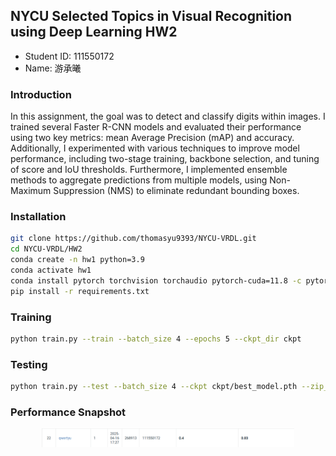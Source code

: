 ## NYCU Selected Topics in Visual Recognition using Deep Learning HW2
- Student ID: 111550172
- Name: 游承曦

### Introduction
In this assignment, the goal was to detect and classify digits within images. I trained several Faster R-CNN models and evaluated their performance using two key metrics: mean Average Precision (mAP) and accuracy. Additionally, I experimented with various techniques to improve model performance, including two-stage training, backbone selection, and tuning of score and IoU thresholds. Furthermore, I implemented ensemble methods to aggregate predictions from multiple models, using Non-Maximum Suppression (NMS) to eliminate redundant bounding boxes.

### Installation
```bash
git clone https://github.com/thomasyu9393/NYCU-VRDL.git
cd NYCU-VRDL/HW2
conda create -n hw1 python=3.9
conda activate hw1
conda install pytorch torchvision torchaudio pytorch-cuda=11.8 -c pytorch -c nvidia
pip install -r requirements.txt
```

### Training
```bash
python train.py --train --batch_size 4 --epochs 5 --ckpt_dir ckpt
```

### Testing
```bash
python train.py --test --batch_size 4 --ckpt ckpt/best_model.pth --zip_file ckpt/submission.zip
```

### Performance Snapshot
<p align="center">
  <img src="./0.png" width="80%">
</p>